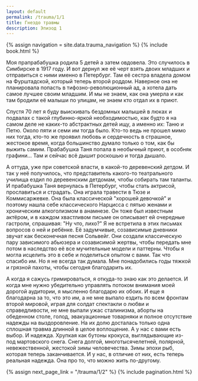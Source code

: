 ```yaml
---
layout: default
permalink: /trauma/1/1
title: Гнездо травмы
description: Эпизод 1
---
```

{% assign navigation  = site.data.trauma_navigation %}
{% include book.html %}

Моя прапрабабушка родила 5 детей а затем овдовела. Это случилось в Симбирске в 1917 году. И вот дернул же её черт взять двоих младших и отправиться с ними именно в Петербург. Там её сестра владела домом на Фурштадской, который теперь второй роддом. Наверное она не планировала попасть в тифозно-революционный ад, а хотела дать самое лучшее своим младшим. И мы не знаем, как она умерла и как там бродили её малыши по улицам, не знаем кто отдал их в приют.

Спустя 70 лет я буду выискивать бездомных малышей в люках и подвалах с такой глубинно-яркой необходимостью, как будто я на самом деле не каких-то абстрактных детей ищу, а именно их: Таню и Петю. Около пяти и семи им тогда было. Кто-то ведь не прошел мимо них тогда, кто-то же проявил любовь и сердечность в страшное, жестокое время, когда большинство думало только о том, как бы выжить самим. Прабабушка Таня попала в необычный приют, в особняк графини... Там и сейчас всё дышит роскошью и тогда дышало.

А оттуда, уже при советской власти, в какой-то деревенский детдом. И так у неё получилось, что представитель какого-то театрального училища ездил по деревенским детдомам, чтобы собирать там таланты. И прабабушка Таня вернулась в Петербург, чтобы стать актрисой, прославиться и страдать. Она играла травести в Тюзе и Коммисаржевке. Она была классической "хорошей девочкой" и поэтому нашла себе классического Нарцисса с пятью женами и хроническим алкоголизмом в анамнезе. Он тоже был известным актёром, и в каждом хвастливом письме он описывает ей очередные гастроли, спрашивая: "Ну что, лихо?" Я не встретила в этих письмах вопросов о ней и ребёнке. Её задумчивые, созависимые дневники звучат как бесконечная песня Сольвейг. Они создали классическую пару зависимого абьюзера и созависимой жертвы, чтобы передать мне потом в наследство её все мучительные модели и паттерны. Чтобы я могла исцелить это в себе и поделиться опытом с вами. Так что спасибо им. Но я не всегда так думала. Мне понадобились годы тяжкой и грязной пахоты, чтобы сегодня благодарить их.

А когда я сажусь гримироваться, я откуда-то знаю как это делается. И когда мне нужно убедительно управлять потоком внимания моей дорогой аудитории, я мысленно благодарю их обоих. И еще я благодарна за то, что это им, а не мне выпало ездить по всем фронтам второй мировой, играя для солдат спектакли о любви и справедливости, не мне выпали ужас сталинизма, аборты на обеденном столе, голод, эвакуационные товарняки и полное отсутствие надежды на выздоровление. На их долю досталась только одна сплошная травма длинной в целое воплощение. А у нас с вами есть выбор. И надежда. Хрупкая как бутоны крокуса, выглядывающие из-под мартовского снега. Снега долгой, многотысячелетней, полярной, невежественной, жестокой зимы человечества. Зимы эпохи рыб, которая теперь заканчивается. И у нас, в отличие от них, есть теперь реальная надежда. Она про то, что можно жить по-другому.

{% assign next_page_link = "/trauma/1/2" %}
{% include pagination.html %}